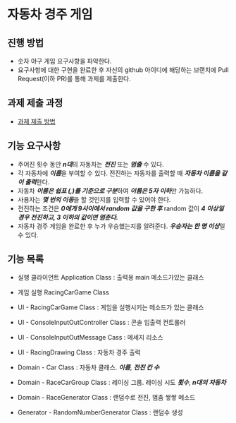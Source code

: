 # 자동차 경주 게임
## 진행 방법
* 숫자 야구 게임 요구사항을 파악한다.
* 요구사항에 대한 구현을 완료한 후 자신의 github 아이디에 해당하는 브랜치에 Pull Request(이하 PR)를 통해 과제를 제출한다.

## 과제 제출 과정
* [과제 제출 방법](https://github.com/next-step/nextstep-docs/tree/master/precourse)

## 기능 요구사항
- 주어진 횟수 동안 ***n대***의 자동차는 ***전진*** 또는 ***멈출*** 수 있다.
- 각 자동차에 ***이름***을 부여할 수 있다. 전진하는 자동차를 출력할 때 ***자동차 이름을 같이 출력***한다.
- 자동차 ***이름은 쉽표 (,)를 기준으로 구분***하여 ***이름은 5자 이하***만 가능하다.
- 사용자는 ***몇 번의 이동***을 할 것인지를 입력할 수 있어야 한다.
- 전진하는 조건은 ***0에게 9사이에서 random 값을 구한 후*** random 값이 ***4 이상일 경우 전진하고, 3 이하의 값이면 멈춘다.***
- 자동차 경주 게임을 완료한 후 누가 우승했는지를 알려준다. ***우승자는 한 명 이상***일 수 있다.

## 기능 목록
- 실행 클라이언트 Application Class
    : 출력용 main 메소드가있는 클래스

-   게임 실행 RacingCarGame Class
   
-  UI - RacingCarGame Class
    : 게임을 실행시키는 메소드가 있는 클래스

-  UI - ConsoleInputOutController Class
   : 콘솔 입출력 컨트롤러
   
-  UI - ConsoleInputOutMessage Cass
    : 메세지 리소스
   
-  UI - RacingDrawing Class
    : 자동차 경주 출력
   
-  Domain - Car Class
    : 자동차 클래스. ***이름***, ***전진 칸 수***
   
- Domain - RaceCarGroup Class
    : 레이싱 그룹. 레이싱 시도 ***횟수***, ***n대의 자동차***
   
- Domain - RaceGenerator Class
    : 랜덤수로 전진, 멈춤 쌓쌓 메소드

- Generator - RandomNumberGenerator Class
    : 랜덤수 생성

